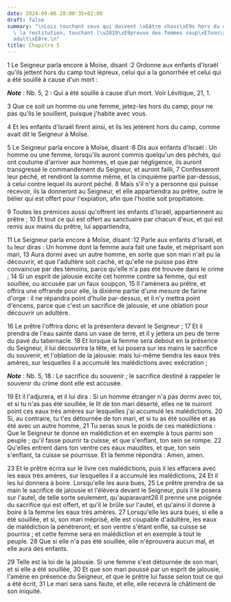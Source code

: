 ```yaml
---
date: 2024-09-06 20:00:35+02:00
draft: false
summary: "\nLois touchant ceux qui doivent \xEAtre chass\xE9s hors du champ, touchant\
  \ la restitution, touchant l\u2019\xE9preuve des femmes soup\xE7onn\xE9es d\u2019\
  adult\xE8re.\n"
title: Chapitre 5
---
```





1 Le Seigneur parla encore à Moïse, disant :2 Ordonne aux enfants d'Israël qu'ils jettent hors du camp tout lépreux, celui qui a la gonorrhée et celui qui a été souillé à cause d'un mort :

***Note*** :  Nb. 5, 2 : Qui a été souillé à cause d’un mort. Voir Lévitique, 21, 1.

3 Que ce soit un homme ou une femme, jetez-les hors du camp, pour ne pas qu'ils le souillent, puisque j'habite avec vous.


4 Et les enfants d'Israël firent ainsi, et ils les jetèrent hors du camp, comme avait dit le Seigneur à Moïse.


5 Le Seigneur parla encore à Moïse, disant :6 Dis aux enfants d'Israël : Un homme ou une femme, lorsqu'ils auront commis quelqu'un des péchés, qui ont coutume d'arriver aux hommes, et que par négligence, ils auront transgressé le commandement du Seigneur, et auront failli, 7 Confesseront leur péché, et rendront la somme même, et la cinquième partie par-dessus, à celui contre lequel ils auront péché. 8 Mais s'il n'y a personne qui puisse recevoir, ils la donneront au Seigneur, et elle appartiendra au prêtre, outre le bélier qui est offert pour l'expiation, afin que l'hostie soit propitiatoire.


9 Toutes les prémices aussi qu'offrent les enfants d'Israël, appartiennent au prêtre ; 10 Et tout ce qui est offert au sanctuaire par chacun d'eux, et qui est remis aux mains du prêtre, lui appartiendra,


11 Le Seigneur parla encore à Moïse, disant :12 Parle aux enfants d'Israël, et tu leur diras : Un homme dont la femme aura fait une faute, et méprisant son mari, 13 Aura dormi avec un autre homme, en sorte que son mari n'ait pu la découvrir, et que l'adultère soit caché, et qu'elle ne puisse pas être convaincue par des témoins, parce qu'elle n'a pas été trouvée dans le crime ; 14 Si un esprit de jalousie excite cet homme contre sa femme, qui est souillée, ou accusée par un faux soupçon, 15 Il l'amènera au prêtre, et offrira une offrande pour elle, la dixième partie d'une mesure de farine d'orge : il ne répandra point d'huile par-dessus, et il n'y mettra point d'encens, parce que c'est un sacrifice de jalousie, et une oblation pour découvrir un adultère.


16 Le prêtre l'offrira donc et la présentera devant le Seigneur ; 17 Et il prendra de l'eau sainte dans un vase de terre, et il y jettera un peu de terre du pavé du tabernacle. 18 Et lorsque la femme sera debout en la présence du Seigneur, il lui découvrira la tête, et lui posera sur les mains le sacrifice du souvenir, et l'oblation de la jalousie: mais lui-même tiendra les eaux très amères, sur lesquelles il a accumulé les malédictions avec exécration ;

***Note*** :  Nb. 5, 18 : Le sacrifice du souvenir ; le sacrifice destiné à rappeler le souvenir du crime dont elle est accusée.

19 Et il l'adjurera, et il lui dira : Si un homme étranger n'a pas dormi avec toi, et si tu n'as pas été souillée, le lit de ton mari déserté, elles ne te nuiront point ces eaux très amères sur lesquelles j'ai accumulé les malédictions. 20 Si, au contraire, tu t'es détournée de ton mari, et si tu as été souillée et as été avec un autre homme, 21 Tu seras sous le poids de ces malédictions : Que le Seigneur te donne en malédiction et en exemple à tous parmi son peuple ; qu'il fasse pourrir ta cuisse, et que s'enflant, ton sein se rompe. 22 Qu'elles entrent dans ton ventre ces eaux maudites, et que, ton sein s'enflant, ta cuisse se pourrisse. Et la femme répondra : Amen, amen.


23 Et le prêtre écrira sur le livre ces malédictions, puis il les effacera avec les eaux très amères, sur lesquelles il a accumulé les malédictions, 24 Et il les lui donnera à boire. Lorsqu'elle les aura bues, 25 Le prêtre prendra de sa main le sacrifice de jalousie et l'élèvera devant le Seigneur, puis il le posera sur l'autel, de telle sorte seulement, qu'auparavant26 Il prenne une poignée du sacrifice qui est offert, et qu'il le brûle sur l'autel, et qu'ainsi il donne à boire à la femme les eaux très amères. 27 Lorsqu'elle les aura bues, si elle a été souillée, et si, son mari méprisé, elle est coupable d'adultère, les eaux de malédiction la pénétreront; et son ventre s'étant enflé, sa cuisse se pourrira ; et cette femme sera en malédiction et en exemple à tout le peuple. 28 Que si elle n'a pas été souillée, elle n'éprouvera aucun mal, et elle aura des enfants.


29 Telle est la loi de la jalousie. Si une femme s'est détournée de son mari, et si elle a été souillée, 30 Et que son mari poussé par un esprit de jalousie, l'amène en présence du Seigneur, et que le prêtre lui fasse selon tout ce qui a été écrit, 31 Le mari sera sans faute, et elle, elle recevra le châtiment de son iniquité.

